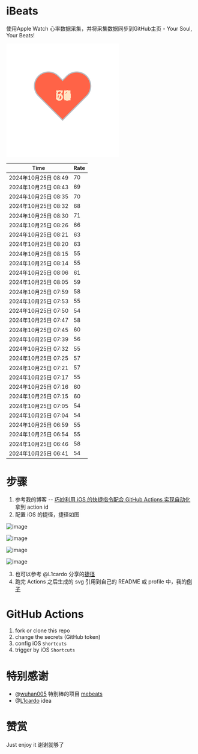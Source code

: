 # iBeats
使用Apple Watch 心率数据采集，并将采集数据同步到GitHub主页 - Your Soul, Your Beats!

![](./files/heart.svg)

<!--START_SECTION:my_heart_rate-->
| Time | Rate | 
 | ---- | ---- | 
| 2024年10月25日 08:49 | 70 |
| 2024年10月25日 08:43 | 69 |
| 2024年10月25日 08:35 | 70 |
| 2024年10月25日 08:32 | 68 |
| 2024年10月25日 08:30 | 71 |
| 2024年10月25日 08:26 | 66 |
| 2024年10月25日 08:21 | 63 |
| 2024年10月25日 08:20 | 63 |
| 2024年10月25日 08:15 | 55 |
| 2024年10月25日 08:14 | 55 |
| 2024年10月25日 08:06 | 61 |
| 2024年10月25日 08:05 | 59 |
| 2024年10月25日 07:59 | 58 |
| 2024年10月25日 07:53 | 55 |
| 2024年10月25日 07:50 | 54 |
| 2024年10月25日 07:47 | 58 |
| 2024年10月25日 07:45 | 60 |
| 2024年10月25日 07:39 | 56 |
| 2024年10月25日 07:32 | 55 |
| 2024年10月25日 07:25 | 57 |
| 2024年10月25日 07:21 | 57 |
| 2024年10月25日 07:17 | 55 |
| 2024年10月25日 07:16 | 60 |
| 2024年10月25日 07:15 | 60 |
| 2024年10月25日 07:05 | 54 |
| 2024年10月25日 07:04 | 54 |
| 2024年10月25日 06:59 | 55 |
| 2024年10月25日 06:54 | 55 |
| 2024年10月25日 06:46 | 58 |
| 2024年10月25日 06:41 | 54 |

<!--END_SECTION:my_heart_rate-->

# 步骤
1. 参考我的博客 -- [巧妙利用 iOS 的快捷指令配合 GitHub Actions 实现自动化](https://github.com/yihong0618/gitblog/issues/198) 拿到 action id
2. 配置 iOS 的捷径，捷径如图

![image](https://user-images.githubusercontent.com/15976103/122154218-0db0b480-ce97-11eb-93bb-5aec07c558dc.png)

![image](https://user-images.githubusercontent.com/15976103/122154236-186b4980-ce97-11eb-8e4b-70551a0391ae.png)

![image](https://user-images.githubusercontent.com/15976103/122154268-2d47dd00-ce97-11eb-902e-3acf292265a9.png)

![image](https://user-images.githubusercontent.com/15976103/122174055-fa144680-ceb4-11eb-9be2-3eb83cd516f7.png)

3. 也可以参考 @L1cardo 分享的[捷径](https://www.icloud.com/shortcuts/6ab6047b459c41ad822ad6b94b1c03d4)
4. 跑完 Actions 之后生成的 svg 引用到自己的 README 或 profile 中，我的[例子](https://github.com/yihong0618) 

# GitHub Actions

1. fork or clone this repo
2. change the secrets (GitHub token)
3. config iOS `Shortcuts` 
4. trigger by iOS `Shortcuts`

# 特别感谢
- @[wuhan005](https://github.com/wuhan005) 特别棒的项目 [mebeats](https://github.com/wuhan005/mebeats)
- @[L1cardo](https://github.com/L1cardo) idea

# 赞赏
Just enjoy it
谢谢就够了
